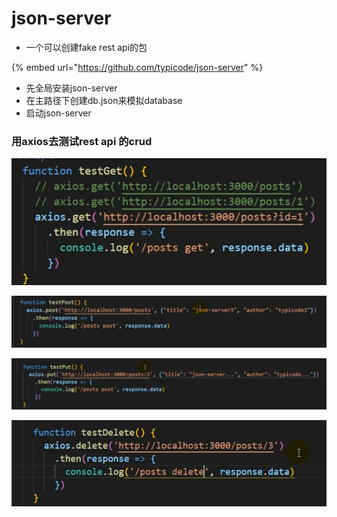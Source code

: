 # json-server

* 一个可以创建fake rest api的包

{% embed url="https://github.com/typicode/json-server" %}

* 先全局安装json-server
* 在主路径下创建db.json来模拟database
* 启动json-server

### 用axios去测试rest api 的crud

![](../.gitbook/assets/image%20%2892%29.png)

![](../.gitbook/assets/image%20%2894%29.png)

![](../.gitbook/assets/image%20%2887%29.png)

![](../.gitbook/assets/image%20%2890%29.png)

